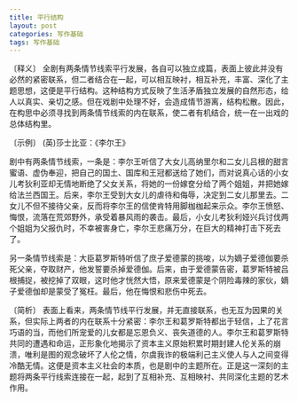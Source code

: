 ```yaml
---
title: 平行结构
layout: post
categories: 写作基础
tags: 写作基础
---
```


〔释义〕 全剧有两条情节线索平行发展，各自可以独立成篇，表面上彼此并没有必然的紧密联系，但二者结合在一起，可以相互映衬，相互补充，丰富、深化了主题思想，这便是平行结构。这种结构方式反映了生活矛盾独立发展的自然形态，给人以真实、亲切之感。但在戏剧中处理不好，会造成情节游离，结构松散。因此，在构思中必须寻找到两条情节线索的内在联系，使二者有机结合，统一在一出戏的总体结构里。

〔示例〕 (英)莎士比亚：《李尔王》

剧中有两条情节线索，一条是：李尔王听信了大女儿高纳里尔和二女儿吕根的甜言蜜语、虚伪奉迎，把自己的国土、国库和王冠都送给了她们，而对说真心话的小女儿考狄利亚却无情地断绝了父女关系，将她的一份嫁奁分给了两个姐姐，并把她嫁给法兰西国王。后来，李尔王受到大女儿的虐待和侮辱，决定到二女儿那里去。二女儿不但不接待父亲，反而将李尔王的信使肯特用脚枷枷起来示众。李尔王愤怒、悔恨，流落在荒郊野外，承受着暴风雨的袭击。最后，小女儿考狄利娅兴兵讨伐两个姐姐为父报仇时，不幸被害身亡，李尔王悲痛万分，在巨大的精神打击下死去了。

另一条情节线索是：大臣葛罗斯特听信了庶子爱德蒙的挑唆，以为嫡子爱德伽要杀死父亲，夺取财产，他发誓要杀掉爱德伽。后来，由于爱德蒙告密，葛罗斯特被吕根捕捉，被挖掉了双眼，这时他才恍然大悟，原来爱德蒙是个阴险毒辣的家伙，嫡子爱德伽却是蒙受了冤枉。最后，他在悔恨和悲伤中死去。

〔简析〕 表面上看来，两条情节线平行发展，并无直接联系，也无互为因果的关系，但实际上两者的内在联系十分紧密：李尔王和葛罗斯特都出于轻信，上了花言巧语的当，而他们所宠爱的儿女都是忘恩负义、丧失道德的人。李尔王和葛罗斯特共同的遭遇和命运，正形象化地揭示了资本主义原始积累时期封建人伦关系的崩溃，唯利是图的观念破坏了人伦之情，尔虞我诈的极端利己主义使人与人之间变得冷酷无情。这便是资本主义社会的本质，也是剧中的主题所在。正是这一深刻的主题将两条平行线索连接在一起，起到了互相补充、互相映衬、共同深化主题的艺术作用。 